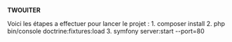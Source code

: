**TWOUITER**

Voici les étapes a effectuer pour lancer le projet :
1.
composer install
2.
php bin/console doctrine:fixtures:load
3.
symfony server:start --port=80
